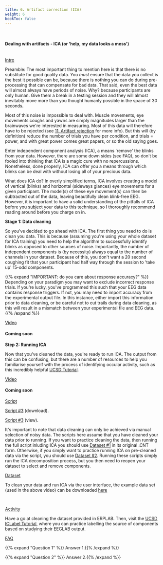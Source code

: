```yaml
---
title: 6. Artifact correction (ICA)
weight: 6
bookToc: false
---
```

<br>

#### Dealing with artifacts - ICA (or 'help, my data looks a mess')

<br>
<u> Intro</u>

Preamble: The most important thing to mention here is that there is no substitute for good quality data. You *must* ensure that the data you collect is the best it possible can be, because there is nothing you can do during pre-processing that can compensate for bad data. That said, even the best data will almost always have periods of noise. Why? because participants are only human. Give them a break in a testing session and they will almost inevitably move more than you thought humanly possible in the space of 30 seconds.

Most of this noise is impossible to deal with. Muscle movements, eye movements coughs and yawns are simply magnitudes larger than the brainwaves we're interested in measuring. Most of this data will therefore have to be rejected (see [11. Artifact rejection](https://j-lewen.github.io/erp/docs/table-of-contents/training/part_11/) for more info). But this will (by definition) reduce the number of trials you have per condition, and trials = power, and with great power comes great papers, or so the old saying goes. 

Enter independent component analysis (ICA), a means 'remove' the blinks from your data. However, there are some down sides (see FAQ), so don't be fooled into thinking that ICA is a magic cure with no repercussions. Nonetheless, done properly, ICA can offer you a means through which blinks can be deal with without losing all of your precious data.

What does ICA do? In overly simplified terms, ICA involves creating a model of vertical (blinks) and horizontal (sideways glances) eye movements for a given participant. The model(s) of these eye movement(s) can then be subtracted out of the data, leaving beautifully clean blink-free EEG. However, it is important to have a solid understanding of the pitfalls of ICA before you subject your data to this technique, so I thoroughly recommend reading around before you charge on in.

**Stage 1: Data cleaning**

So you've decided to go ahead with ICA. The first thing you need to do is clean you data. This is because (assuming you're using your whole dataset for ICA training) you need to help the algorithm to successfully identify blinks as opposed to other sources of noise. Importantly, the number of independent components is (by necessity) always equal to the number of channels in your dataset. Because of this, you don't want a 20 second coughing fit that your participant had half way through the session to 'take up' 15-odd components.

{{% expand "IMPORTANT: do you care about response accuracy?" %}}
Depending on your paradigm you may want to exclude incorrect response trials. If you're lucky, you've programmed this such that your EEG data contains response triggers. If not, you may need to import accuracy from the experimental output file. In this instance, either import this information prior to data cleaning, or be careful not to cut trails during data cleaning, as this will result in a mismatch between your experimental file and EEG data.{{% /expand %}}

<u> Video</u>


#### Coming soon

**Step 2: Running ICA**

Now that you've cleaned the data, you're ready to run ICA. The output from this can be confusing, but there are a number of resources to help you familiarise yourself with the process of identifying occular activity, such as this incredibly helpful [UCSD Tutorial](https://labeling.ucsd.edu/tutorial/labels). 

<u> Video</u>


#### Coming soon


<u> Script</u>

 [Script #3](/erp/files/script_3.zip) (download).

 [Script #3](/erp/files/script_3.txt) (view).

 It's important to note that data cleaning can only be achieved via manual selection of noisy data. The scripts here assume that you have cleaned your data prior to running. If you want to practice cleaning the data, then running the full script inluding ICA you should use [Dataset #1](https://drive.google.com/drive/folders/14ZlXqNKQVOCI1ZDHlCSHqVuea1CQlNMu?usp=sharing) in its original .CNT form. Otherwise, if you simply want to practice running ICA on pre-cleaned data via the script, you should use [Dataset #2]().
 Running these scripts simply run the ICA decomposition process, but you then need to reopen your dataset to select and remove components.



<u> Dataset</u>

To clean your data and run ICA via the user interface, the example data set (used in the above video) can be downloaded [here](https://drive.google.com/drive/folders/18zOk6T1sNsnfefvYRWWgp-o9ReFzQvU1)




<br>



<u> Activity</u>

Have a go at cleaning the dataset provided in ERPLAB. Then, visit the [UCSD ICLabel Tutorial](https://labeling.ucsd.edu/tutorial/practice), where you can practice labelling the source of components based on studying their EEGLAB output.

<u>FAQ</u>

{{% expand "Question 1" %}}
Answer 1.{{% /expand %}}

{{% expand "Question 2" %}}
Answer 2.{{% /expand %}}